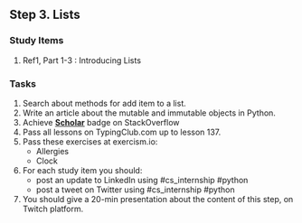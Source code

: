 ## Step 3. Lists

### Study Items
  1. Ref1, Part 1-3 : Introducing Lists

### Tasks

 1. Search about methods for add item to a list.
 2. Write an article about the mutable and immutable objects in Python.
 3. Achieve [**Scholar**](https://stackoverflow.com/help/badges/10/scholar) badge on StackOverflow
 4. Pass all lessons on TypingClub.com up to lesson 137.
 5. Pass these exercises at exercism.io:
    - Allergies
    - Clock
 6. For each study item you should:  
     - post an update to LinkedIn using #cs_internship #python  
     - post a tweet on Twitter using #cs_internship #python
 7. You should give a 20-min presentation about the content of this step, on Twitch platform.
